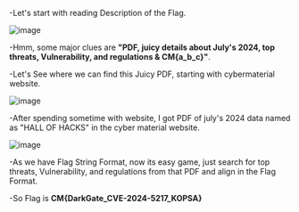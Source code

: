 -Let's start with reading Description of the Flag.

![image](https://github.com/user-attachments/assets/04b7fc9e-8b5e-4bea-b705-a2a69e656985)

-Hmm, some major clues are **"PDF,  juicy details about July's 2024, top threats, Vulnerability, and regulations & CM{a_b_c}"**.

-Let's See where we can find this Juicy PDF, starting with cybermaterial website.

![image](https://github.com/user-attachments/assets/166c184f-3bad-4c9a-bf2a-7d70b3b7bdf8)

-After spending sometime with website, I got PDF of july's 2024 data named as "HALL OF HACKS" in the cyber material website.

![image](https://github.com/user-attachments/assets/5cd31a57-a4fa-4055-9e2a-5e5790a4d9a0)

-As we have Flag String Format, now its easy game, just search for top threats, Vulnerability, and regulations from that PDF and align in the Flag Format.

-So Flag is **CM{DarkGate_CVE-2024-5217_KOPSA}**
